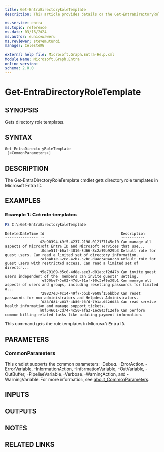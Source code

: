 ```yaml
---
title: Get-EntraDirectoryRoleTemplate
description: This article provides details on the Get-EntraDirectoryRoleTemplate command.

ms.service: entra
ms.topic: reference
ms.date: 03/16/2024
ms.author: eunicewaweru
ms.reviewer: stevemutungi
manager: CelesteDG

external help file: Microsoft.Graph.Entra-Help.xml
Module Name: Microsoft.Graph.Entra
online version:
schema: 2.0.0
---
```


# Get-EntraDirectoryRoleTemplate

## SYNOPSIS
Gets directory role templates.

## SYNTAX

```powershell
Get-EntraDirectoryRoleTemplate 
 [<CommonParameters>]
```

## DESCRIPTION
The Get-EntraDirectoryRoleTemplate cmdlet gets directory role templates in Microsoft Entra ID.

## EXAMPLES

### Example 1: Get role templates
```powershell
PS C:\>Get-EntraDirectoryRoleTemplate
```

```output
DeletedDateTime Id                                   Description
--------------- --                                   -----------
                62e90394-69f5-4237-9190-012177145e10 Can manage all aspects of Microsoft Entra ID and Microsoft services that use...
                10dae51f-b6af-4016-8d66-8c2a99b929b3 Default role for guest users. Can read a limited set of directory information.
                2af84b1e-32c8-42b7-82bc-daa82404023b Default role for guest users with restricted access. Can read a limited set of director...
                95e79109-95c0-4d8e-aee3-d01accf2d47b Can invite guest users independent of the 'members can invite guests' setting.
                fe930be7-5e62-47db-91af-98c3a49a38b1 Can manage all aspects of users and groups, including resetting passwords for limited a...
                729827e3-9c14-49f7-bb1b-9608f156bbb8 Can reset passwords for non-administrators and Helpdesk Administrators.
                f023fd81-a637-4b56-95fd-791ac0226033 Can read service health information and manage support tickets.
                b0f54661-2d74-4c50-afa3-1ec803f12efe Can perform common billing related tasks like updating payment information.
```

This command gets the role templates in Microsoft Entra ID.

## PARAMETERS

### CommonParameters
This cmdlet supports the common parameters: -Debug, -ErrorAction, -ErrorVariable, -InformationAction, -InformationVariable, -OutVariable, -OutBuffer, -PipelineVariable, -Verbose, -WarningAction, and -WarningVariable. For more information, see [about_CommonParameters](https://go.microsoft.com/fwlink/?LinkID=113216).

## INPUTS

## OUTPUTS

## NOTES

## RELATED LINKS
